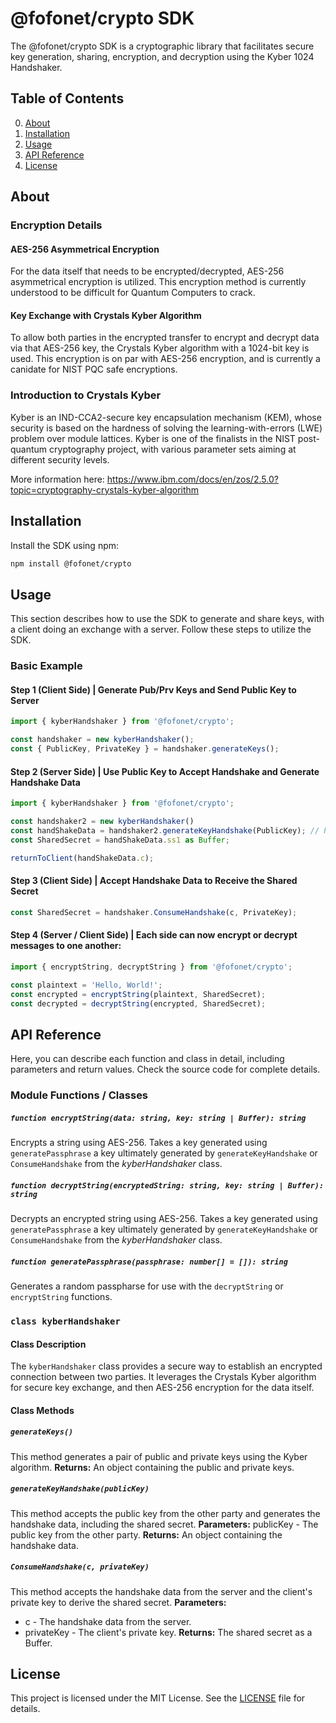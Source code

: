 # @fofonet/crypto SDK

The @fofonet/crypto SDK is a cryptographic library that facilitates secure key generation, sharing, encryption, and decryption using the Kyber 1024 Handshaker.

## Table of Contents
0. [About](#about)
1. [Installation](#installation)
2. [Usage](#usage)
3. [API Reference](#api-reference)
4. [License](#license)

## About

### Encryption Details

#### AES-256 Asymmetrical Encryption
For the data itself that needs to be encrypted/decrypted, AES-256 asymmetrical encryption is utilized. This encryption method is currently understood to be difficult for Quantum Computers to crack.

#### Key Exchange with Crystals Kyber Algorithm
To allow both parties in the encrypted transfer to encrypt and decrypt data via that AES-256 key, the Crystals Kyber algorithm with a 1024-bit key is used. This encryption is on par with AES-256 encryption, and is currently a canidate for NIST PQC safe encryptions.

### Introduction to Crystals Kyber
Kyber is an IND-CCA2-secure key encapsulation mechanism (KEM), whose security is based on the hardness of solving the learning-with-errors (LWE) problem over module lattices. Kyber is one of the finalists in the NIST post-quantum cryptography project, with various parameter sets aiming at different security levels.

More information here: https://www.ibm.com/docs/en/zos/2.5.0?topic=cryptography-crystals-kyber-algorithm

## Installation

Install the SDK using npm:

```bash
npm install @fofonet/crypto
```

## Usage
This section describes how to use the SDK to generate and share keys, with a client doing an exchange with a server. Follow these steps to utilize the SDK.

### Basic Example

#### Step 1 (Client Side) | Generate Pub/Prv Keys and Send Public Key to Server

```typescript
import { kyberHandshaker } from '@fofonet/crypto';

const handshaker = new kyberHandshaker();
const { PublicKey, PrivateKey } = handshaker.generateKeys();
```

#### Step 2 (Server Side) | Use Public Key to Accept Handshake and Generate Handshake Data

```typescript
import { kyberHandshaker } from '@fofonet/crypto';

const handshaker2 = new kyberHandshaker()
const handShakeData = handshaker2.generateKeyHandshake(PublicKey); // Pass the PublicKey generated in Step 1
const SharedSecret = handShakeData.ss1 as Buffer;

returnToClient(handShakeData.c);
```

#### Step 3 (Client Side) | Accept Handshake Data to Receive the Shared Secret

```typescript
const SharedSecret = handshaker.ConsumeHandshake(c, PrivateKey);
```

#### Step 4 (Server / Client Side) | Each side can now encrypt or decrypt messages to one another:

```typescript
import { encryptString, decryptString } from '@fofonet/crypto';

const plaintext = 'Hello, World!';
const encrypted = encryptString(plaintext, SharedSecret);
const decrypted = decryptString(encrypted, SharedSecret);
```

## API Reference
Here, you can describe each function and class in detail, including parameters and return values. Check the source code for complete details.
### Module Functions / Classes
##### `function encryptString(data: string, key: string | Buffer): string`
Encrypts a string using AES-256. Takes a key generated using `generatePassphrase` a key ultimately generated by `generateKeyHandshake` or `ConsumeHandshake` from the *kyberHandshaker* class.

##### `function decryptString(encryptedString: string, key: string | Buffer): string`
Decrypts an encrypted string using AES-256. Takes a key generated using `generatePassphrase` a key ultimately generated by `generateKeyHandshake` or `ConsumeHandshake` from the *kyberHandshaker* class.

##### `function generatePassphrase(passphrase: number[] = []): string`
Generates a random passpharse for use with the `decryptString` or `encryptString` functions.

### `class kyberHandshaker` 

#### Class Description

The `kyberHandshaker` class provides a secure way to establish an encrypted connection between two parties. It leverages the Crystals Kyber algorithm for secure key exchange, and then AES-256 encryption for the data itself.

#### Class Methods

##### `generateKeys()`

This method generates a pair of public and private keys using the Kyber algorithm.
**Returns:** An object containing the public and private keys.

##### `generateKeyHandshake(publicKey)`

This method accepts the public key from the other party and generates the handshake data, including the shared secret.
**Parameters:** publicKey - The public key from the other party.
**Returns:** An object containing the handshake data.

##### `ConsumeHandshake(c, privateKey)`

This method accepts the handshake data from the server and the client's private key to derive the shared secret.
**Parameters:**
- c - The handshake data from the server.
- privateKey - The client's private key.
**Returns:** The shared secret as a Buffer.

## License
This project is licensed under the MIT License. See the [LICENSE](LICENSE) file for details.